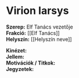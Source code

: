 # Virion Iarsys

**Szerep:** Elf Tanács vezetője  
**Frakció:** [[Elf Tanács]]  
**Helyszín:** [[Helyszín neve]]  

**Kinézet:**  
**Jellem:**  
**Motivációk / Titkok:**  
**Jegyzetek:**  
